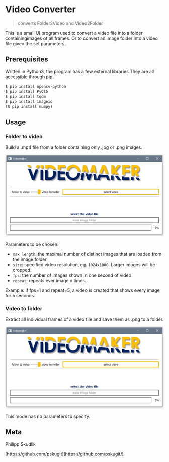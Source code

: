 # Video Converter
> converts Folder2Video and Video2Folder

This is a small UI program used to convert a video file into a folder containingimages of all frames.
Or to convert an image folder into a video file given the set parameters.

## Prerequisites

Written in Python3, the program has a few external libraries
They are all accessible through pip.

```
$ pip install opencv-python
$ pip install PyQt5 
$ pip install tqdm
$ pip install imageio
($ pip install numpy)
```

## Usage

### Folder to video

Build a .mp4 file from a folder containing only .jpg or .png images.

![](/images/vm2.JPG?raw=true "Optional Title")

Parameters to be chosen:

- `max length`: the maximal number of distinct images that are loaded from the image folder. 
- `size`: specified video resolution, eg. `1024x1000`. Larger images will be cropped.
- `fps`: the number of images shown in one second of video
- `repeat`: repeats ever image n times. 

Example: if fps=1 and repeat=5, a video is created that shows every image for 5 seconds.

### Video to folder

Extract all individual frames of a video file and save them as .png to a folder.

![](/images/vm2.JPG?raw=true "Optional Title")

This mode has no parameters to specify.


## Meta

Philipp Skudlik 

[https://github.com/pskugit](https://github.com/pskugit/)

